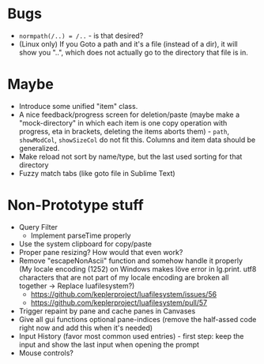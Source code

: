 # Bugs
* `normpath(/..) = /..` - is that desired?
* (Linux only) If you Goto a path and it's a file (instead of a dir), it will show you "..", which does not actually go to the directory that file is in.

# Maybe
* Introduce some unified "item" class.
* A nice feedback/progress screen for deletion/paste (maybe make a "mock-directory" in which each item is one copy operation with progress, eta in brackets, deleting the items aborts them) - `path`, `showModCol`, `showSizeCol` do not fit this. Columns and item data should be generalized.
* Make reload not sort by name/type, but the last used sorting for that directory
* Fuzzy match tabs (like goto file in Sublime Text)

# Non-Prototype stuff
* Query Filter
    - Implement parseTime properly
* Use the system clipboard for copy/paste
* Proper pane resizing? How would that even work?
* Remove "escapeNonAscii" function and somehow handle it properly (My locale encoding (1252) on Windows makes löve error in lg.print. utf8 characters that are not part of my locale encoding are broken all together -> Replace luafilesystem?)
    - https://github.com/keplerproject/luafilesystem/issues/56
    - https://github.com/keplerproject/luafilesystem/pull/57
* Trigger repaint by pane and cache panes in Canvases
* Give all gui functions optional pane-indices (remove the half-assed code right now and add this when it's needed)
* Input History (favor most common used entries) - first step: keep the input and show the last input when opening the prompt
* Mouse controls?
